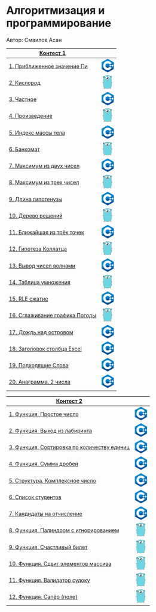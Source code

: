 # Алгоритмизация и программирование

Автор: Смаилов Асан

|[Контест 1](https://contest.yandex.ru/contest/52142/problems/) |  |
| --- | :-: |
| [1. Приближенное значение Пи](./contest_01/01/1.cpp) | ![](./img/cpp.png) |
| [2. Кислород](./contest_01/02/2.go) |  ![](./img/go.png) |
| [3. Частное](./contest_01/03/3.cpp) | ![](./img/cpp.png) |
| [4. Произведение](./contest_01/04/4.go) | ![](./img/go.png) |
| [5. Индекс массы тела](./contest_01/05/5.cpp) |  ![](./img/cpp.png) |
| [6. Банкомат](./contest_01/06/6.go) | ![](./img/go.png) |
| [7. Максимум из двух чисел](./contest_01/07/7.cpp) |  ![](./img/cpp.png) |
| [8. Максимум из трех чисел](./contest_01/08/8.go) | ![](./img/go.png) |
| [9. Длина гипотенузы](./contest_01/09/9.cpp) |  ![](./img/cpp.png) |
| [10. Дерево решений](./contest_01/10/10.go) | ![](./img/go.png) |
| [11. Ближайшая из трёх точек](./contest_01/11/11.cpp) |  ![](./img/cpp.png) |
| [12. Гипотеза Коллатца](./contest_01/12/12.go) | ![](./img/go.png) |
| [13. Вывод чисел волнами](./contest_01/13/13.cpp) |  ![](./img/cpp.png) |
| [14. Таблица умножения](./contest_01/14/14.go) | ![](./img/go.png) |
| [15. RLE сжатие](./contest_01/15/15.cpp) |  ![](./img/cpp.png) |
| [16. Сглаживание графика Погоды](./contest_01/16/16.go) | ![](./img/go.png) |
| [17. Дождь над островом](./contest_01/17/17.cpp) |  ![](./img/cpp.png) |
| [18. Заголовок столбца Excel](./contest_01/18/18.cpp) | ![](./img/cpp.png) |
| [19. Подходящие Слова](./contest_01/19/19.cpp) |  ![](./img/cpp.png) |
| [20. Анаграмма. 2 числа](./contest_01/20/20.cpp) | ![](./img/cpp.png) |

|[Контест 2](https://contest.yandex.ru/contest/52676/problems/) |  |
| --- | :-: |
| [1. Функция. Простое число](./contest_02/01/1.cpp) | ![](./img/cpp.png) |
| [2. Функция. Выход из лабиринта](./contest_02/02/2.cpp) |  ![](./img/cpp.png) |
| [3. Функция. Сортировка по количеству единиц](./contest_02/03/3.cpp) | ![](./img/cpp.png) |
| [4. Функция. Сумма дробей](./contest_02/03/4.cpp) | ![](./img/cpp.png) |
| [5. Структура. Комплексное число](./contest_02/03/5.cpp) | ![](./img/cpp.png) |
| [6. Список студентов](./contest_02/03/6.cpp) | ![](./img/cpp.png) |
| [7. Кандидаты на отчисление](./contest_02/03/7.cpp) | ![](./img/cpp.png) |
| [8. Функция. Палиндром с игнорированием](./contest_02/03/8.go) | ![](./img/go.png) |
| [9. Функция. Счастливый билет](./contest_02/03/9.go) | ![](./img/go.png) |
| [10. Функция. Сдвиг элементов массива](./contest_02/03/10.go) | ![](./img/go.png) |
| [11. Функция. Валидатор судоку](./contest_02/03/11.go) | ![](./img/go.png) |
| [12. Функция. Сапёр (поле)](./contest_02/03/12.go) | ![](./img/go.png) |
